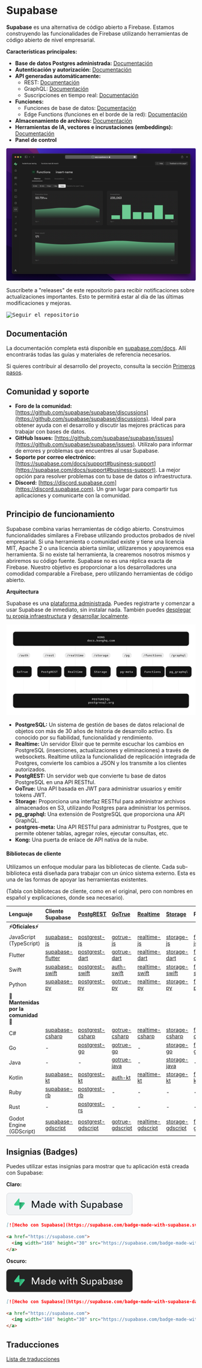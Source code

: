 # Supabase

**Supabase** es una alternativa de código abierto a Firebase. Estamos construyendo las funcionalidades de Firebase utilizando herramientas de código abierto de nivel empresarial.

**Características principales:**

*   **Base de datos Postgres administrada:** [Documentación](https://supabase.com/docs/guides/database)
*   **Autenticación y autorización:** [Documentación](https://supabase.com/docs/guides/auth)
*   **API generadas automáticamente:**
    *   REST: [Documentación](https://supabase.com/docs/guides/api)
    *   GraphQL: [Documentación](https://supabase.com/docs/guides/graphql)
    *   Suscripciones en tiempo real: [Documentación](https://supabase.com/docs/guides/realtime)
*   **Funciones:**
    *   Funciones de base de datos: [Documentación](https://supabase.com/docs/guides/database/functions)
    *   Edge Functions (funciones en el borde de la red): [Documentación](https://supabase.com/docs/guides/functions)
*   **Almacenamiento de archivos:** [Documentación](https://supabase.com/docs/guides/storage)
* **Herramientas de IA, vectores e incrustaciones (embeddings):** [Documentación](https://supabase.com/docs/guides/ai)
*   **Panel de control**

![Panel de control de Supabase](https://raw.githubusercontent.com/supabase/supabase/master/apps/www/public/images/github/supabase-dashboard.png)

Suscríbete a "releases" de este repositorio para recibir notificaciones sobre actualizaciones importantes. Esto te permitirá estar al día de las últimas modificaciones y mejoras.

<kbd><img src="https://raw.githubusercontent.com/supabase/supabase/d5f7f413ab356dc1a92075cb3cee4e40a957d5b1/web/static/watch-repo.gif" alt="Seguir el repositorio"/></kbd>

## Documentación

La documentación completa está disponible en [supabase.com/docs](https://supabase.com/docs). Allí encontrarás todas las guías y materiales de referencia necesarios.

Si quieres contribuir al desarrollo del proyecto, consulta la sección [Primeros pasos](./../DEVELOPERS.md).

## Comunidad y soporte

*   **Foro de la comunidad:** [https://github.com/supabase/supabase/discussions](https://github.com/supabase/supabase/discussions). Ideal para obtener ayuda con el desarrollo y discutir las mejores prácticas para trabajar con bases de datos.
*   **GitHub Issues:** [https://github.com/supabase/supabase/issues](https://github.com/supabase/supabase/issues). Utilízalo para informar de errores y problemas que encuentres al usar Supabase.
*   **Soporte por correo electrónico:** [https://supabase.com/docs/support#business-support](https://supabase.com/docs/support#business-support). La mejor opción para resolver problemas con tu base de datos o infraestructura.
*   **Discord:** [https://discord.supabase.com](https://discord.supabase.com). Un gran lugar para compartir tus aplicaciones y comunicarte con la comunidad.

## Principio de funcionamiento

Supabase combina varias herramientas de código abierto. Construimos funcionalidades similares a Firebase utilizando productos probados de nivel empresarial. Si una herramienta o comunidad existe y tiene una licencia MIT, Apache 2 o una licencia abierta similar, utilizaremos y apoyaremos esa herramienta. Si no existe tal herramienta, la crearemos nosotros mismos y abriremos su código fuente. Supabase no es una réplica exacta de Firebase. Nuestro objetivo es proporcionar a los desarrolladores una comodidad comparable a Firebase, pero utilizando herramientas de código abierto.

**Arquitectura**

Supabase es una [plataforma administrada](https://supabase.com/dashboard). Puedes registrarte y comenzar a usar Supabase de inmediato, sin instalar nada. También puedes [desplegar tu propia infraestructura](https://supabase.com/docs/guides/hosting/overview) y [desarrollar localmente](https://supabase.com/docs/guides/local-development).

![Arquitectura](./../apps/docs/public/img/supabase-architecture.svg)

*   **PostgreSQL:** Un sistema de gestión de bases de datos relacional de objetos con más de 30 años de historia de desarrollo activo. Es conocido por su fiabilidad, funcionalidad y rendimiento.
*   **Realtime:** Un servidor Elixir que te permite escuchar los cambios en PostgreSQL (inserciones, actualizaciones y eliminaciones) a través de websockets. Realtime utiliza la funcionalidad de replicación integrada de Postgres, convierte los cambios a JSON y los transmite a los clientes autorizados.
*   **PostgREST:** Un servidor web que convierte tu base de datos PostgreSQL en una API RESTful.
*   **GoTrue:** Una API basada en JWT para administrar usuarios y emitir tokens JWT.
*   **Storage:** Proporciona una interfaz RESTful para administrar archivos almacenados en S3, utilizando Postgres para administrar los permisos.
*   **pg_graphql:** Una extensión de PostgreSQL que proporciona una API GraphQL.
*   **postgres-meta:** Una API RESTful para administrar tu Postgres, que te permite obtener tablas, agregar roles, ejecutar consultas, etc.
*   **Kong:** Una puerta de enlace de API nativa de la nube.

#### Bibliotecas de cliente

Utilizamos un enfoque modular para las bibliotecas de cliente. Cada sub-biblioteca está diseñada para trabajar con un único sistema externo. Esta es una de las formas de apoyar las herramientas existentes.

(Tabla con bibliotecas de cliente, como en el original, pero con nombres en español y explicaciones, donde sea necesario).

| Lenguaje                       | Cliente Supabase                                                     | [PostgREST](https://www.postgresql.org/)                                                                         | [GoTrue](https://github.com/supabase/gotrue)                                                                                | [Realtime](https://github.com/supabase/realtime)                                                                              | [Storage](https://github.com/supabase/storage-api)                                                                                 | Functions                                                                               |
| :-------------------------- | :------------------------------------------------------------------ | :-------------------------------------------------------------------------------- | :------------------------------------------------------------------------------------ | :----------------------------------------------------------------------------------- | :-------------------------------------------------------------------------------------- | :----------------------------------------------------------------------------------- |
| **⚡️Oficiales⚡️**      |                                                                     |                                                                                   |                                                                                      |                                                                                     |                                                                                        |                                                                                      |
| JavaScript (TypeScript)     | [supabase-js](https://github.com/supabase/supabase-js)               | [postgrest-js](https://github.com/supabase/postgrest-js)                             | [gotrue-js](https://github.com/supabase/gotrue-js)                                     | [realtime-js](https://github.com/supabase/realtime-js)                                 | [storage-js](https://github.com/supabase/storage-js)                                   | [functions-js](https://github.com/supabase/functions-js)                             |
| Flutter                     | [supabase-flutter](https://github.com/supabase/supabase-flutter)     | [postgrest-dart](https://github.com/supabase/postgrest-dart)                         | [gotrue-dart](https://github.com/supabase/gotrue-dart)                                 | [realtime-dart](https://github.com/supabase/realtime-dart)                             | [storage-dart](https://github.com/supabase/storage-dart)                               | [functions-dart](https://github.com/supabase/functions-dart)                         |
| Swift                      | [supabase-swift](https://github.com/supabase/supabase-swift)          | [postgrest-swift](https://github.com/supabase/supabase-swift/tree/main/Sources/PostgREST) | [auth-swift](https://github.com/supabase/supabase-swift/tree/main/Sources/Auth)     | [realtime-swift](https://github.com/supabase/supabase-swift/tree/main/Sources/Realtime) | [storage-swift](https://github.com/supabase/supabase-swift/tree/main/Sources/Storage) | [functions-swift](https://github.com/supabase/supabase-swift/tree/main/Sources/Functions) |
| Python                      | [supabase-py](https://github.com/supabase/supabase-py)               | [postgrest-py](https://github.com/supabase/postgrest-py)                             | [gotrue-py](https://github.com/supabase/gotrue-py)                                     | [realtime-py](https://github.com/supabase/realtime-py)                                 | [storage-py](https://github.com/supabase/storage-py)                                   | [functions-py](https://github.com/supabase/functions-py)                             |
| **💚Mantenidas por la comunidad💚** |                                                                     |                                                                                   |                                                                                      |                                                                                     |                                                                                        |                                                                                      |
| C#                          | [supabase-csharp](https://github.com/supabase-community/supabase-csharp) | [postgrest-csharp](https://github.com/supabase-community/postgrest-csharp)           | [gotrue-csharp](https://github.com/supabase-community/gotrue-csharp)                 | [realtime-csharp](https://github.com/supabase-community/realtime-csharp)             | [storage-csharp](https://github.com/supabase-community/storage-csharp)                 | [functions-csharp](https://github.com/supabase-community/functions-csharp)           |
| Go                          | -                                                                   | [postgrest-go](https://github.com/supabase-community/postgrest-go)                     | [gotrue-go](https://github.com/supabase-community/gotrue-go)                           | -                                                                                   | [storage-go](https://github.com/supabase-community/storage-go)                       | [functions-go](https://github.com/supabase-community/functions-go)                   |
| Java                        | -                                                                   | -                                                                                   | [gotrue-java](https://github.com/supabase-community/gotrue-java)                       | -                                                                                   | [storage-java](https://github.com/supabase-community/storage-java)                   | -                                                                                   |
| Kotlin                      | [supabase-kt](https://github.com/supabase-community/supabase-kt)       | [postgrest-kt](https://github.com/supabase-community/supabase-kt/tree/master/Postgrest) | [auth-kt](https://github.com/supabase-community/supabase-kt/tree/master/Auth)         | [realtime-kt](https://github.com/supabase-community/supabase-kt/tree/master/Realtime)   | [storage-kt](https://github.com/supabase-community/supabase-kt/tree/master/Storage)   | [functions-kt](https://github.com/supabase-community/supabase-kt/tree/master/Functions) |
| Ruby                      | [supabase-rb](https://github.com/supabase-community/supabase-rb)      |      [postgrest-rb](https://github.com/supabase-community/postgrest-rb)                                                                             |    -                                                                                  |        -                                                                            |     -                                                                                 |          -                                                                          |
| Rust                      |      -                                                                 |       [postgrest-rs](https://github.com/supabase-community/postgrest-rs)                                                                            |      -                                                                                 |       -                                                                             |       -                                                                                |         -                                                                           |
| Godot Engine (GDScript)      |   [supabase-gdscript](https://github.com/supabase-community/godot-engine.supabase)                                                                  |        [postgrest-gdscript](https://github.com/supabase-community/postgrest-gdscript)                                                                            |        [gotrue-gdscript](https://github.com/supabase-community/gotrue-gdscript)                                                                                |    [realtime-gdscript](https://github.com/supabase-community/realtime-gdscript)                                                                                  |         [storage-gdscript](https://github.com/supabase-community/storage-gdscript)                                                                                 |  [functions-gdscript](https://github.com/supabase-community/functions-gdscript)                                                                                       |

## Insignias (Badges)

Puedes utilizar estas insignias para mostrar que tu aplicación está creada con Supabase:

**Claro:**

![Hecho con Supabase](./../apps/www/public/badge-made-with-supabase.svg)

```md
[![Hecho con Supabase](https://supabase.com/badge-made-with-supabase.svg)](https://supabase.com)
```

```html
<a href="https://supabase.com">
  <img width="168" height="30" src="https://supabase.com/badge-made-with-supabase.svg" alt="Hecho con Supabase" />
</a>
```

**Oscuro:**

![Hecho con Supabase (versión oscura)](./../apps/www/public/badge-made-with-supabase-dark.svg)

```md
[![Hecho con Supabase](https://supabase.com/badge-made-with-supabase-dark.svg)](https://supabase.com)
```

```html
<a href="https://supabase.com">
  <img width="168" height="30" src="https://supabase.com/badge-made-with-supabase-dark.svg" alt="Hecho con Supabase" />
</a>
```

## Traducciones

[Lista de traducciones](./languages.md)
